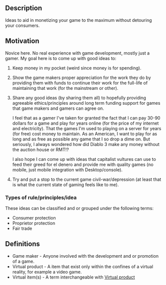 ## Description

Ideas to aid in monetizing your game to the maximum without detouring your 
consumers. 

## Motivation

Novice here. No real experience with game development, mostly just a gamer. My
goal here is to come up with good ideas to:

1. Keep money in my pocket (weird since money is for spending).
2. Show the game makers proper appreciation for the work they do by providing
   them with funds to continue their work for the full-life of maintaining that
   work (for the mainstream or other).
3. Share any good ideas (by sharing them all) to hopefully providing agreeable
   ethics/principles around long term funding support for games that game
   makers and gamers can agree on.
   
   I feel that as a gamer I've taken for granted the fact that I can pay 30-90
   dollars for a game and play for years online (for the price of my internet
   and electricity). That the games I'm used to playing on a server for years
   (for free) cost money to maintain. As an American, I want to play for as
   long and as free as possible any game that I so drop a dime on. But
   seriously, I always wondered how did Diablo 3 make any money without the
   auction house or RMT!? 
   
   I also hope I can come up with ideas that capitalist vultures can use to
   feed their greed for el denero and provide me with quality games (no 
   mobile, just mobile integration with Desktop/console).
4. Try and put a stop to the current game civil-war/depression (at least that
   is what the current state of gaming feels like to me).

### Types of rule/principles/idea

These ideas can be classified and or grouped under the following terms:

* Consumer protection
* Proprietor protection
* Fair trade

## Definitions

* Game maker - Anyone involved with the development and or promotion of a game.
* Virtual product - A item that exist only within the confines of a virtual reality, for example a video game.
* Virtual item(s) - A term interchangeable with [Virtual product](#virtual-product)

